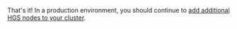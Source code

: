 That's it! In a production environment, you should continue to [add additional HGS nodes to your cluster](/windows-server/virtualization/guarded-fabric-shielded-vm/guarded-fabric-configure-additional-hgs-nodes).
